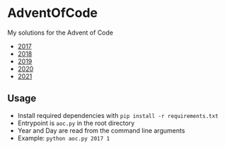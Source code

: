 # AdventOfCode

My solutions for the Advent of Code
- [2017](https://adventofcode.com/2017)
- [2018](https://adventofcode.com/2018)
- [2019](https://adventofcode.com/2019)
- [2020](https://adventofcode.com/2020)
- [2021](https://adventofcode.com/2021)

## Usage
* Install required dependencies with `pip install -r requirements.txt`
* Entrypoint is `aoc.py` in the root directory
* Year and Day are read from the command line arguments
* Example: `python aoc.py 2017 1`
